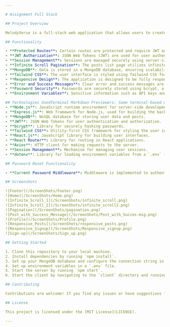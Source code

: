 ```yaml
---

# Assignment Full Stack

## Project Overview

MelodyVerse is a full-stack web application that allows users to create posts, interact with other users' posts, and manage their profiles. The application implements features such as protected routes, JWT authorization, session management, infinite scroll pagination, and more.

## Functionality

- **Protected Routes**: Certain routes are protected and require JWT authorization for access.
- **JWT Authorization**: JSON Web Tokens (JWT) are used for user authentication and authorization.
- **Session Management**: Sessions are managed securely using server-side mechanisms.
- **Infinite Scroll Pagination**: The posts list page utilizes infinite scroll pagination for smooth user experience.
- **MongoDB**: Data is stored in a MongoDB database, ensuring scalability and flexibility.
- **Tailwind CSS**: The user interface is styled using Tailwind CSS for a modern and responsive design.
- **Responsive Design**: The application is designed to be fully responsive, adapting to various screen sizes.
- **Error and Success Messages**: Clear error and success messages are displayed to users for better feedback.
- **Password Security**: Passwords are securely stored using bcrypt, a strong hashing algorithm.
- **Environment Variables**: Sensitive information such as API keys and secret keys are stored as environment variables.

## Technologies UsedTerminal Markdown Previewers: Some terminal-based markdown previewers, like mdcat or glow, allow you to preview markdown files directly in your terminal.
- **Node.js**: JavaScript runtime environment for server-side development.
- **Express.js**: Web framework for Node.js, used for building the backend API.
- **MongoDB**: NoSQL database for storing user data and posts.
- **JWT**: JSON Web Tokens for user authentication and authorization.
- **bcrypt**: Library for securely hashing passwords.
- **Tailwind CSS**: Utility-first CSS framework for styling the user interface.
- **React.js**: JavaScript library for building user interfaces.
- **React Router**: Library for routing in React applications.
- **Axios**: HTTP client for making requests to the server.
- **Session Management**: Mechanism for managing user sessions.
- **dotenv**: Library for loading environment variables from a `.env` file.

## Password Reset Functionality

- **Current Password Middleware**: Middleware is implemented to authenticate users when resetting passwords.

## Screenshots

![Footer](/ScreenShots/Footer.png)
![Home](/ScreenShots/Home.png)
![Infinite_Scroll_1](/ScreenShots/infinite_scroll.png)
![Infinite_Scroll_2](/ScreenShots/infinite_scroll2.png)
![Pagination](/ScreenShots/pagination.png)
![Post_with_Success_Message](/ScreenShots/Post_with_Succes-msg.png)
![Profile](/ScreenShots/Profile.png)
![Responsive_Posts](/ScreenShots/responsive_posts.png)
![Responsive_Signup](/ScreenShots/Responsive_signup.png)
![Sign-up](/ScreenShots/Sign_up.png)

## Getting Started

1. Clone this repository to your local machine.
2. Install dependencies by running `npm install`.
3. Set up your MongoDB database and configure the connection string in `.env`.
4. Set up environment variables in a `.env` file.
5. Start the server by running `npm start`.
6. Start the client by navigating to the `client` directory and running `npm start`.

## Contributing

Contributions are welcome! If you find any issues or have suggestions for improvements, please feel free to open an issue or submit a pull request.

## License

This project is licensed under the [MIT License](LICENSE).

---
```

